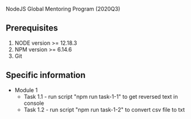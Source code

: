 NodeJS Global Mentoring Program (2020Q3)

## Prerequisites
1. NODE version >= 12.18.3
2. NPM version >= 6.14.6
3. Git

## Specific information
- Module 1
    - Task 1.1 - run script "npm run task-1-1" to get reversed text in console
    - Task 1.2 - run script "npm run task-1-2" to convert csv file to txt
